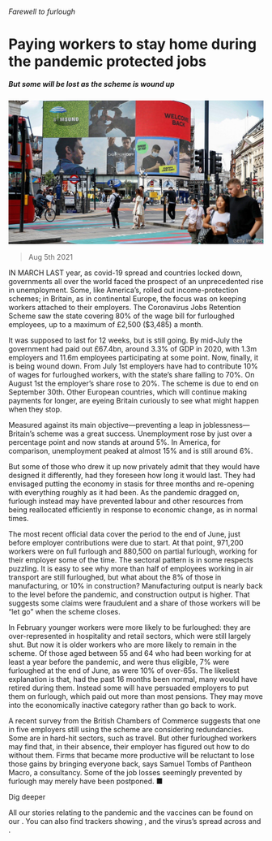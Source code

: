 ###### Farewell to furlough

# Paying workers to stay home during the pandemic protected jobs 

##### But some will be lost as the scheme is wound up 

![image](images/20210807_brp502.jpg) 

> Aug 5th 2021 

IN MARCH LAST year, as covid-19 spread and countries locked down, governments all over the world faced the prospect of an unprecedented rise in unemployment. Some, like America’s, rolled out income-protection schemes; in Britain, as in continental Europe, the focus was on keeping workers attached to their employers. The Coronavirus Jobs Retention Scheme saw the state covering 80% of the wage bill for furloughed employees, up to a maximum of £2,500 ($3,485) a month.

It was supposed to last for 12 weeks, but is still going. By mid-July the government had paid out £67.4bn, around 3.3% of GDP in 2020, with 1.3m employers and 11.6m employees participating at some point. Now, finally, it is being wound down. From July 1st employers have had to contribute 10% of wages for furloughed workers, with the state’s share falling to 70%. On August 1st the employer’s share rose to 20%. The scheme is due to end on September 30th. Other European countries, which will continue making payments for longer, are eyeing Britain curiously to see what might happen when they stop.


Measured against its main objective—preventing a leap in joblessness—Britain’s scheme was a great success. Unemployment rose by just over a percentage point and now stands at around 5%. In America, for comparison, unemployment peaked at almost 15% and is still around 6%.

But some of those who drew it up now privately admit that they would have designed it differently, had they foreseen how long it would last. They had envisaged putting the economy in stasis for three months and re-opening with everything roughly as it had been. As the pandemic dragged on, furlough instead may have prevented labour and other resources from being reallocated efficiently in response to economic change, as in normal times.

The most recent official data cover the period to the end of June, just before employer contributions were due to start. At that point, 971,200 workers were on full furlough and 880,500 on partial furlough, working for their employer some of the time. The sectoral pattern is in some respects puzzling. It is easy to see why more than half of employees working in air transport are still furloughed, but what about the 8% of those in manufacturing, or 10% in construction? Manufacturing output is nearly back to the level before the pandemic, and construction output is higher. That suggests some claims were fraudulent and a share of those workers will be “let go” when the scheme closes.

In February younger workers were more likely to be furloughed: they are over-represented in hospitality and retail sectors, which were still largely shut. But now it is older workers who are more likely to remain in the scheme. Of those aged between 55 and 64 who had been working for at least a year before the pandemic, and were thus eligible, 7% were furloughed at the end of June, as were 10% of over-65s. The likeliest explanation is that, had the past 16 months been normal, many would have retired during them. Instead some will have persuaded employers to put them on furlough, which paid out more than most pensions. They may move into the economically inactive category rather than go back to work.

A recent survey from the British Chambers of Commerce suggests that one in five employers still using the scheme are considering redundancies. Some are in hard-hit sectors, such as travel. But other furloughed workers may find that, in their absence, their employer has figured out how to do without them. Firms that became more productive will be reluctant to lose those gains by bringing everyone back, says Samuel Tombs of Pantheon Macro, a consultancy. Some of the job losses seemingly prevented by furlough may merely have been postponed. ■

Dig deeper

All our stories relating to the pandemic and the vaccines can be found on our . You can also find trackers showing ,  and the virus’s spread across  and .

